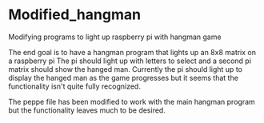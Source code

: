 # Modified_hangman
Modifying programs to light up raspberry pi with hangman game

The end goal is to have a hangman program that lights up an 8x8 matrix on a raspberry pi
The pi should light up with letters to select and a second pi matrix should show the hanged man.
Currently the pi should light up to display the hanged man as the game progresses but it
seems that the functionality isn't quite fully recognized.

The peppe file has been modified to work with the main hangman program but the functionality leaves
much to be desired.
